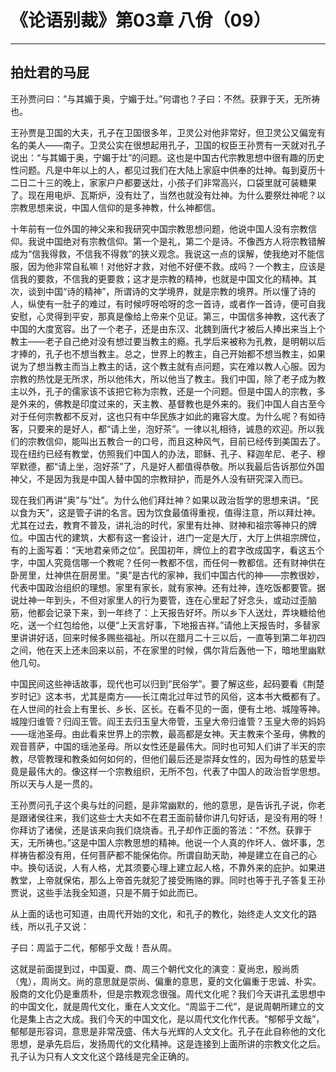 # 《论语别裁》第03章 八佾（09）

------

## 拍灶君的马屁

王孙贾问曰：“与其媚于奥，宁媚于灶。”何谓也？子曰：不然。获罪于天，无所祷也。

王孙贾是卫国的大夫，孔子在卫国很多年，卫灵公对他非常好，但卫灵公又偏宠有名的美人——南子。卫灵公实在很想起用孔子，卫国的权臣王孙贾有一天就对孔子说出：“与其媚于奥，宁媚于灶”的问题。这也是中国古代宗教思想中很有趣的历史性问题。凡是中年以上的人，都见过我们在大陆上家庭中供奉的灶神。每到夏历十二日二十三的晚上，家家户户都要送灶，小孩子们非常高兴，口袋里就可装糖果了。现在用电炉、瓦斯炉，没有灶了，当然也就没有灶神。为什么要祭灶神呢？以宗教思想来说，中国人信仰的是多神教，什么神都信。

十年前有一位外国的神父来和我研究中国宗教思想问题，他说中国人没有宗教信仰。我说中国绝对有宗教信仰。第一个是礼，第二个是诗。不像西方人将宗教错解成为“信我得救，不信我不得救”的狭义观念。我说这一点的误解，使我绝对不能信服，因为他非常自私嘛！对他好才救，对他不好便不救。成吗？一个教主，应该是信我的要救，不信我的更要救；这才是宗教的精神，也就是中国文化的精神。其次，谈到中国“诗的精神”，所谓诗的文学境界，就是宗教的境界。所以懂了诗的人，纵使有一肚子的难过，有时候哼呀哈呀的念一首诗，或者作一首诗，便可自我安慰，心灵得到平安，那真是像给上帝来个见证。第三，中国信多神教，这代表了中国的大度宽容。出了一个老子，还是由东汉、北魏到唐代才被后人捧出来当上个教主——老子自己绝对没有想过要当教主的瘾。孔学后来被称为孔教，是明朝以后才捧的，孔子也不想当教主。总之，世界上的教主，自己开始都不想当教主，如果说为了想当教主而当上教主的话，这个教主就有点问题，实在难以教人心服。因为宗教的热忱是无所求，所以他伟大，所以他当了教主。我们中国，除了老子成为教主以外，孔子的儒家该不该把它称为宗教，还是一个问题。但是中国人的宗教，多是外来的，佛教是印度过来的，天主教、基督教也是外来的。我们中国人自古至今对于任何宗教都不反对，这也只有中华民族才如此的雍容大度。为什么呢？有如待客，只要来的是好人，都“请上坐，泡好茶”。一律以礼相待，诚恳的欢迎。所以我们的宗教信仰，能叫出五教合一的口号，而且这种风气，目前已经传到美国去了。现在纽约已经有教堂，仿照我们中国人的办法，耶稣、孔子、释迦牟尼、老子、穆罕默德，都“请上坐，泡好茶”了，凡是好人都值得恭敬。所以我最后告诉那位外国神父，不是因为我是中国人替中国的宗教辩护，而是外人没有研究深入而已。

现在我们再讲“奥”与“灶”。为什么他们拜灶神？如果以政治哲学的思想来讲。“民以食为天”，这是管子讲的名言。因为饮食最值得重视，值得注意，所以拜灶神。尤其在过去，教育不普及，讲礼治的时代，家里有灶神、财神和祖宗等神只的牌位。中国古代的建筑，大都有这一套设计，进门一定是大厅，大厅上供祖宗牌位，有的上面写着：“天地君亲师之位”。民国初年，牌位上的君字改成国字，看这五个字，中国人究竟信哪一个教呢？任何一教都不信，而任何一教都信。还有财神供在卧房里，灶神供在厨房里。“奥”是古代的家神，我们中国古代的神——宗教很妙，代表中国政治组织的理想。家里有家长，就有家神。还有灶神，连吃饭都要管。据说灶神一年到头，不但对家里人的行为要管，连在心里起了好念头，或动过歪脑筋，他都会记录下来，到一年终了：上天报告好坏。所以乡下人送灶，弄块糖给他吃，送一个红包给他，以便“上天言好事，下地报吉祥。”请他上天报告时，多替家里讲讲好话，回来时候多赐些福祉。所以在腊月二十三以后，一直等到第二年初四之间，他在天上还未回来以前，不在家里的时候，偶尔背后轰他一下，暗地里幽默他几句。

中国民间这些神话故事，现代也可以归到“民俗学”。要了解这些，起码要看《荆楚岁时记》这本书，尤其是南方——长江南北过年过节的风俗，这本书大概都有了。在人世间的社会上有里长、乡长、区长。在看不见的一面，便有土地、城隍等神。城隍归谁管？归阎王管。阎王去归玉皇大帝管，玉皇大帝归谁管？玉皇大帝的妈妈——瑶池圣母。由此看来世界上的宗教，最高都是女神。天主教来个圣母，佛教的观音菩萨，中国的瑶池圣母。所以女性还是最伟大。同时也可知人们讲了半天的宗教，尽管教理和教条如何如何的，但他们最后还是崇拜女性的，因为母性的慈爱毕竟是最伟大的。像这样一个宗教组织，无所不包，代表了中国人的政治哲学思想。所以天与人是一贯的。

王孙贾问孔子这个奥与灶的问题，是非常幽默的，他的意思，是告诉孔子说，你老是跟诸侯往来，我们这些士大夫如不在君王面前替你讲几句好话，是没有用的呀！你拜访了诸侯，还是该来向我们烧烧香。孔子却作正面的答法：“不然。获罪于天，无所祷也。”这是中国人宗教思想的精神。他说一个人真的作坏人、做坏事，怎样祷告都没有用，任何菩萨都不能保佑你。所谓自助天助，神是建立在自己的心中。换句话说，人有人格，尤其须要心理上建立起人格，不靠外来的庇护。如果进教堂，上帝就保佑，那么上帝首先就犯了接受贿赂的罪。同时也等于孔子答复王孙贾说，这些手法我全知道，只是不屑于如此而已。

从上面的话也可知道，由周代开始的文化，和孔子的教化，始终走人文文化的路线，所以孔子又说：

子曰：周监于二代，郁郁乎文哉！吾从周。

这就是前面提到过，中国夏、商、周三个朝代文化的演变：夏尚忠，殷尚质（鬼），周尚文。尚的意思就是崇尚、偏重的意思，夏的文化偏重于忠诚、朴实。殷商的文化仍是重质朴，但是宗教观念很强。周代文化呢？我们今天讲孔孟思想中的中国文化，就是周代文化，重在人文文化。“周监于二代”，是说周朝所建立的文化是集上古之大成。我们今天的中国文化，是以周代文化作代表。“郁郁乎文哉”，郁郁是形容词，意思是非常茂盛、伟大与光辉的人文文化。孔子在此自称他的文化思想，是承先启后，发扬周代的文化精神。这是连接到上面所讲的宗教文化之后。孔子认为只有人文文化这个路线是完全正确的。

